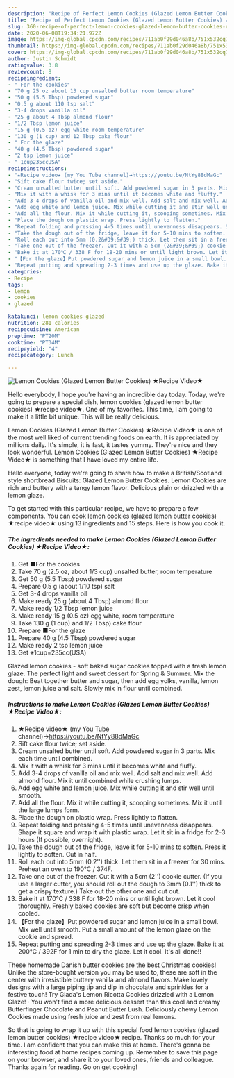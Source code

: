 ```yaml
---
description: "Recipe of Perfect Lemon Cookies (Glazed Lemon Butter Cookies) ★Recipe Video★"
title: "Recipe of Perfect Lemon Cookies (Glazed Lemon Butter Cookies) ★Recipe Video★"
slug: 360-recipe-of-perfect-lemon-cookies-glazed-lemon-butter-cookies-recipe-video
date: 2020-06-08T19:34:21.972Z
image: https://img-global.cpcdn.com/recipes/711ab0f29d046a8b/751x532cq70/lemon-cookies-glazed-lemon-butter-cookies-★recipe-video★-recipe-main-photo.jpg
thumbnail: https://img-global.cpcdn.com/recipes/711ab0f29d046a8b/751x532cq70/lemon-cookies-glazed-lemon-butter-cookies-★recipe-video★-recipe-main-photo.jpg
cover: https://img-global.cpcdn.com/recipes/711ab0f29d046a8b/751x532cq70/lemon-cookies-glazed-lemon-butter-cookies-★recipe-video★-recipe-main-photo.jpg
author: Justin Schmidt
ratingvalue: 3.8
reviewcount: 8
recipeingredient:
- " For the cookies"
- "70 g 25 oz about 13 cup unsalted butter room temperature"
- "50 g (5.5 Tbsp) powdered sugar"
- "0.5 g about 110 tsp salt"
- "3-4 drops vanilla oil"
- "25 g about 4 Tbsp almond flour"
- "1/2 Tbsp lemon juice"
- "15 g (0.5 oz) egg white room temperature"
- "130 g (1 cup) and 12 Tbsp cake flour"
- " For the glaze"
- "40 g (4.5 Tbsp) powdered sugar"
- "2 tsp lemon juice"
- " 1cup235ccUSA"
recipeinstructions:
- "★Recipe video★ (my You Tube channel)→https://youtu.be/NtYy88dMaGc"
- "Sift cake flour twice; set aside."
- "Cream unsalted butter until soft. Add powdered sugar in 3 parts. Mix each time until combined."
- "Mix it with a whisk for 3 mins until it becomes white and fluffy."
- "Add 3-4 drops of vanilla oil and mix well. Add salt and mix well. Add almond flour. Mix it until combined while crushing lumps."
- "Add egg white and lemon juice. Mix while cutting it and stir well until smooth."
- "Add all the flour. Mix it while cutting it, scooping sometimes. Mix it until the large lumps form."
- "Place the dough on plastic wrap. Press lightly to flatten."
- "Repeat folding and pressing 4-5 times until unevenness disappears. Shape it square and wrap it with plastic wrap. Let it sit in a fridge for 2-3 hours (If possible, overnight)."
- "Take the dough out of the fridge, leave it for 5-10 mins to soften. Press it lightly to soften. Cut in half."
- "Roll each out into 5mm (0.2&#39;&#39;) thick. Let them sit in a freezer for 30 mins. Preheat an oven to 190℃ / 374F."
- "Take one out of the freezer. Cut it with a 5cm (2&#39;&#39;) cookie cutter. (If you use a larger cutter, you should roll out the dough to 3mm (0.1&#39;&#39;) thick to get a crispy texture.) Take out the other one and cut out."
- "Bake it at 170℃ / 338 F for 18-20 mins or until light brown. Let it cool thoroughly. Freshly baked cookies are soft but become crisp when cooled."
- "【For the glaze】Put powdered sugar and lemon juice in a small bowl. Mix well until smooth. Put a small amount of the lemon glaze on the cookie and spread."
- "Repeat putting and spreading 2-3 times and use up the glaze. Bake it at 200℃ / 392F for 1 min to dry the glaze. Let it cool. It&#39;s all done!!"
categories:
- Recipe
tags:
- lemon
- cookies
- glazed

katakunci: lemon cookies glazed 
nutrition: 281 calories
recipecuisine: American
preptime: "PT20M"
cooktime: "PT34M"
recipeyield: "4"
recipecategory: Lunch

---
```



![Lemon Cookies (Glazed Lemon Butter Cookies) ★Recipe Video★](https://img-global.cpcdn.com/recipes/711ab0f29d046a8b/751x532cq70/lemon-cookies-glazed-lemon-butter-cookies-★recipe-video★-recipe-main-photo.jpg)

Hello everybody, I hope you're having an incredible day today. Today, we're going to prepare a special dish, lemon cookies (glazed lemon butter cookies) ★recipe video★. One of my favorites. This time, I am going to make it a little bit unique. This will be really delicious.

Lemon Cookies (Glazed Lemon Butter Cookies) ★Recipe Video★ is one of the most well liked of current trending foods on earth. It is appreciated by millions daily. It's simple, it is fast, it tastes yummy. They're nice and they look wonderful. Lemon Cookies (Glazed Lemon Butter Cookies) ★Recipe Video★ is something that I have loved my entire life.

Hello everyone, today we&#39;re going to share how to make a British/Scotland style shortbread Biscuits: Glazed Lemon Butter Cookies. Lemon Cookies are rich and buttery with a tangy lemon flavor. Delicious plain or drizzled with a lemon glaze.


To get started with this particular recipe, we have to prepare a few components. You can cook lemon cookies (glazed lemon butter cookies) ★recipe video★ using 13 ingredients and 15 steps. Here is how you cook it.

<!--inarticleads1-->

##### The ingredients needed to make Lemon Cookies (Glazed Lemon Butter Cookies) ★Recipe Video★:

1. Get  ■For the cookies
1. Take 70 g (2.5 oz, about 1/3 cup) unsalted butter, room temperature
1. Get 50 g (5.5 Tbsp) powdered sugar
1. Prepare 0.5 g (about 1/10 tsp) salt
1. Get 3-4 drops vanilla oil
1. Make ready 25 g (about 4 Tbsp) almond flour
1. Make ready 1/2 Tbsp lemon juice
1. Make ready 15 g (0.5 oz) egg white, room temperature
1. Take 130 g (1 cup) and 1/2 Tbsp) cake flour
1. Prepare  ■For the glaze
1. Prepare 40 g (4.5 Tbsp) powdered sugar
1. Make ready 2 tsp lemon juice
1. Get  ※1cup=235cc(USA)


Glazed lemon cookies - soft baked sugar cookies topped with a fresh lemon glaze. The perfect light and sweet dessert for Spring &amp; Summer. Mix the dough: Beat together butter and sugar, then add egg yolks, vanilla, lemon zest, lemon juice and salt. Slowly mix in flour until combined. 

<!--inarticleads2-->

##### Instructions to make Lemon Cookies (Glazed Lemon Butter Cookies) ★Recipe Video★:

1. ★Recipe video★ (my You Tube channel)→https://youtu.be/NtYy88dMaGc
1. Sift cake flour twice; set aside.
1. Cream unsalted butter until soft. Add powdered sugar in 3 parts. Mix each time until combined.
1. Mix it with a whisk for 3 mins until it becomes white and fluffy.
1. Add 3-4 drops of vanilla oil and mix well. Add salt and mix well. Add almond flour. Mix it until combined while crushing lumps.
1. Add egg white and lemon juice. Mix while cutting it and stir well until smooth.
1. Add all the flour. Mix it while cutting it, scooping sometimes. Mix it until the large lumps form.
1. Place the dough on plastic wrap. Press lightly to flatten.
1. Repeat folding and pressing 4-5 times until unevenness disappears. Shape it square and wrap it with plastic wrap. Let it sit in a fridge for 2-3 hours (If possible, overnight).
1. Take the dough out of the fridge, leave it for 5-10 mins to soften. Press it lightly to soften. Cut in half.
1. Roll each out into 5mm (0.2&#39;&#39;) thick. Let them sit in a freezer for 30 mins. Preheat an oven to 190℃ / 374F.
1. Take one out of the freezer. Cut it with a 5cm (2&#39;&#39;) cookie cutter. (If you use a larger cutter, you should roll out the dough to 3mm (0.1&#39;&#39;) thick to get a crispy texture.) Take out the other one and cut out.
1. Bake it at 170℃ / 338 F for 18-20 mins or until light brown. Let it cool thoroughly. Freshly baked cookies are soft but become crisp when cooled.
1. 【For the glaze】Put powdered sugar and lemon juice in a small bowl. Mix well until smooth. Put a small amount of the lemon glaze on the cookie and spread.
1. Repeat putting and spreading 2-3 times and use up the glaze. Bake it at 200℃ / 392F for 1 min to dry the glaze. Let it cool. It&#39;s all done!!


These homemade Danish butter cookies are the best Christmas cookies! Unlike the store-bought version you may be used to, these are soft in the center with irresistible buttery vanilla and almond flavors. Make lovely designs with a large piping tip and dip in chocolate and sprinkles for a festive touch! Try Giada&#39;s Lemon Ricotta Cookies drizzled with a Lemon Glaze! · You won&#39;t find a more delicious dessert than this cool and creamy Butterfinger Chocolate and Peanut Butter Lush. Deliciously chewy Lemon Cookies made using fresh juice and zest from real lemons. 

So that is going to wrap it up with this special food lemon cookies (glazed lemon butter cookies) ★recipe video★ recipe. Thanks so much for your time. I am confident that you can make this at home. There's gonna be interesting food at home recipes coming up. Remember to save this page on your browser, and share it to your loved ones, friends and colleague. Thanks again for reading. Go on get cooking!
